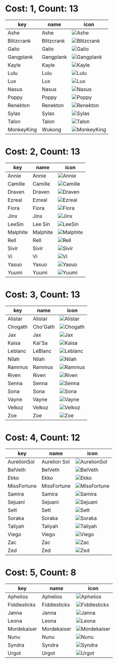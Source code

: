 # Cost: 1, Count: 13
| key        | name       | icon                                       |
| -          | -          | -                                          |
| Ashe       | Ashe       | ![Ashe](../icon/set8/Ashe.jpg)             |
| Blitzcrank | Blitzcrank | ![Blitzcrank](../icon/set8/Blitzcrank.jpg) |
| Galio      | Galio      | ![Galio](../icon/set8/Galio.jpg)           |
| Gangplank  | Gangplank  | ![Gangplank](../icon/set8/Gangplank.jpg)   |
| Kayle      | Kayle      | ![Kayle](../icon/set8/Kayle.jpg)           |
| Lulu       | Lulu       | ![Lulu](../icon/set8/Lulu.jpg)             |
| Lux        | Lux        | ![Lux](../icon/set8/Lux.jpg)               |
| Nasus      | Nasus      | ![Nasus](../icon/set8/Nasus.jpg)           |
| Poppy      | Poppy      | ![Poppy](../icon/set8/Poppy.jpg)           |
| Renekton   | Renekton   | ![Renekton](../icon/set8/Renekton.jpg)     |
| Sylas      | Sylas      | ![Sylas](../icon/set8/Sylas.jpg)           |
| Talon      | Talon      | ![Talon](../icon/set8/Talon.jpg)           |
| MonkeyKing | Wukong     | ![MonkeyKing](../icon/set8/MonkeyKing.jpg) |
# Cost: 2, Count: 13
| key      | name     | icon                                   |
| -        | -        | -                                      |
| Annie    | Annie    | ![Annie](../icon/set8/Annie.jpg)       |
| Camille  | Camille  | ![Camille](../icon/set8/Camille.jpg)   |
| Draven   | Draven   | ![Draven](../icon/set8/Draven.jpg)     |
| Ezreal   | Ezreal   | ![Ezreal](../icon/set8/Ezreal.jpg)     |
| Fiora    | Fiora    | ![Fiora](../icon/set8/Fiora.jpg)       |
| Jinx     | Jinx     | ![Jinx](../icon/set8/Jinx.jpg)         |
| LeeSin   | Lee Sin  | ![LeeSin](../icon/set8/LeeSin.jpg)     |
| Malphite | Malphite | ![Malphite](../icon/set8/Malphite.jpg) |
| Rell     | Rell     | ![Rell](../icon/set8/Rell.jpg)         |
| Sivir    | Sivir    | ![Sivir](../icon/set8/Sivir.jpg)       |
| Vi       | Vi       | ![Vi](../icon/set8/Vi.jpg)             |
| Yasuo    | Yasuo    | ![Yasuo](../icon/set8/Yasuo.jpg)       |
| Yuumi    | Yuumi    | ![Yuumi](../icon/set8/Yuumi.jpg)       |
# Cost: 3, Count: 13
| key     | name     | icon                                 |
| -       | -        | -                                    |
| Alistar | Alistar  | ![Alistar](../icon/set8/Alistar.jpg) |
| Chogath | Cho'Gath | ![Chogath](../icon/set8/Chogath.jpg) |
| Jax     | Jax      | ![Jax](../icon/set8/Jax.jpg)         |
| Kaisa   | Kai'Sa   | ![Kaisa](../icon/set8/Kaisa.jpg)     |
| Leblanc | LeBlanc  | ![Leblanc](../icon/set8/Leblanc.jpg) |
| Nilah   | Nilah    | ![Nilah](../icon/set8/Nilah.jpg)     |
| Rammus  | Rammus   | ![Rammus](../icon/set8/Rammus.jpg)   |
| Riven   | Riven    | ![Riven](../icon/set8/Riven.jpg)     |
| Senna   | Senna    | ![Senna](../icon/set8/Senna.jpg)     |
| Sona    | Sona     | ![Sona](../icon/set8/Sona.jpg)       |
| Vayne   | Vayne    | ![Vayne](../icon/set8/Vayne.jpg)     |
| Velkoz  | Velkoz   | ![Velkoz](../icon/set8/Velkoz.jpg)   |
| Zoe     | Zoe      | ![Zoe](../icon/set8/Zoe.jpg)         |
# Cost: 4, Count: 12
| key         | name         | icon                                         |
| -           | -            | -                                            |
| AurelionSol | Aurelion Sol | ![AurelionSol](../icon/set8/AurelionSol.jpg) |
| BelVeth     | BelVeth      | ![BelVeth](../icon/set8/BelVeth.jpg)         |
| Ekko        | Ekko         | ![Ekko](../icon/set8/Ekko.jpg)               |
| MissFortune | MissFortune  | ![MissFortune](../icon/set8/MissFortune.jpg) |
| Samira      | Samira       | ![Samira](../icon/set8/Samira.jpg)           |
| Sejuani     | Sejuani      | ![Sejuani](../icon/set8/Sejuani.jpg)         |
| Sett        | Sett         | ![Sett](../icon/set8/Sett.jpg)               |
| Soraka      | Soraka       | ![Soraka](../icon/set8/Soraka.jpg)           |
| Taliyah     | Taliyah      | ![Taliyah](../icon/set8/Taliyah.jpg)         |
| Viego       | Viego        | ![Viego](../icon/set8/Viego.jpg)             |
| Zac         | Zac          | ![Zac](../icon/set8/Zac.jpg)                 |
| Zed         | Zed          | ![Zed](../icon/set8/Zed.jpg)                 |
# Cost: 5, Count: 8
| key          | name         | icon                                           |
| -            | -            | -                                              |
| Aphelios     | Aphelios     | ![Aphelios](../icon/set8/Aphelios.jpg)         |
| Fiddlesticks | Fiddlesticks | ![Fiddlesticks](../icon/set8/Fiddlesticks.jpg) |
| Janna        | Janna        | ![Janna](../icon/set8/Janna.jpg)               |
| Leona        | Leona        | ![Leona](../icon/set8/Leona.jpg)               |
| Mordekaiser  | Mordekaiser  | ![Mordekaiser](../icon/set8/Mordekaiser.jpg)   |
| Nunu         | Nunu         | ![Nunu](../icon/set8/Nunu.jpg)                 |
| Syndra       | Syndra       | ![Syndra](../icon/set8/Syndra.jpg)             |
| Urgot        | Urgot        | ![Urgot](../icon/set8/Urgot.jpg)               |
